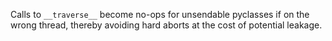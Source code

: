 Calls to `__traverse__` become no-ops for unsendable pyclasses if on the wrong thread, thereby avoiding hard aborts at the cost of potential leakage.
